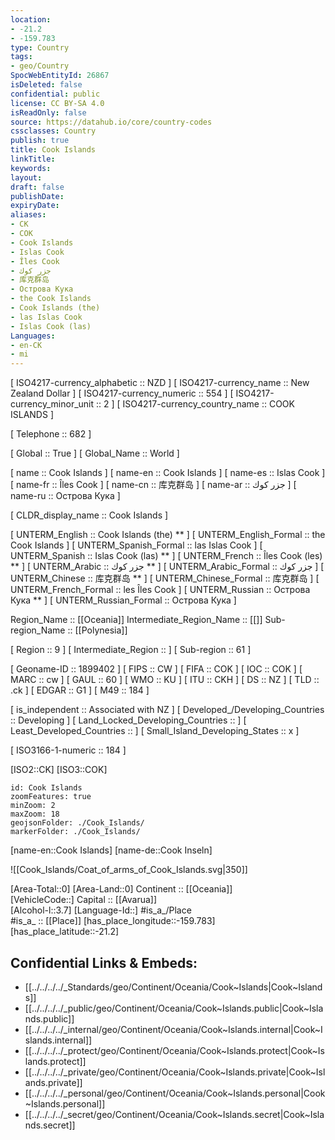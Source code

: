 ```yaml
---
location:
- -21.2
- -159.783
type: Country
tags:
- geo/Country
SpocWebEntityId: 26867
isDeleted: false
confidential: public
license: CC BY-SA 4.0
isReadOnly: false
source: https://datahub.io/core/country-codes
cssclasses: Country
publish: true
title: Cook Islands
linkTitle: 
keywords: 
layout: 
draft: false
publishDate: 
expiryDate: 
aliases:
- CK
- COK
- Cook Islands
- Islas Cook
- Îles Cook
- جزر كوك
- 库克群岛
- Острова Кука
- the Cook Islands
- Cook Islands (the)
- las Islas Cook
- Islas Cook (las)
Languages:
- en-CK
- mi
---
```



[	ISO4217-currency_alphabetic	 :: NZD ] 
[	ISO4217-currency_name	 :: New Zealand Dollar ] 
[	ISO4217-currency_numeric	 :: 554 ] 
[	ISO4217-currency_minor_unit	 :: 2 ] 
[	ISO4217-currency_country_name	 :: COOK ISLANDS ] 

[	Telephone	 :: 682 ] 

[	Global	 :: True ] 
[	Global_Name	 :: World ] 

[	name	 :: Cook Islands ] 
[	name-en	 :: Cook Islands ] 
[	name-es	 :: Islas Cook ] 
[	name-fr	 :: Îles Cook ] 
[	name-cn	 :: 库克群岛 ] 
[	name-ar	 :: جزر كوك ] 
[	name-ru	 :: Острова Кука ] 

[	CLDR_display_name	 :: Cook Islands ] 

[	UNTERM_English	 :: Cook Islands (the)    ** ] 
[	UNTERM_English_Formal	 :: the Cook Islands ] 
[	UNTERM_Spanish_Formal	 :: las Islas Cook ] 
[	UNTERM_Spanish	 :: Islas Cook (las)    ** ] 
[	UNTERM_French	 :: Îles Cook (les)    ** ] 
[	UNTERM_Arabic	 :: جزر كوك    ** ] 
[	UNTERM_Arabic_Formal	 :: جزر كوك ] 
[	UNTERM_Chinese	 :: 库克群岛    ** ] 
[	UNTERM_Chinese_Formal	 :: 库克群岛 ] 
[	UNTERM_French_Formal	 :: les Îles Cook ] 
[	UNTERM_Russian	 :: Острова Кука    ** ] 
[	UNTERM_Russian_Formal	 :: Острова Кука ] 

Region_Name ::  [[Oceania]] 
Intermediate_Region_Name ::  [[]] 
Sub-region_Name ::  [[Polynesia]] 

[	Region	 :: 9 ] 
[	Intermediate_Region	 ::  ] 
[	Sub-region	 :: 61 ] 

[	Geoname-ID	 :: 1899402 ] 
[	FIPS	 :: CW ] 
[	FIFA	 :: COK ] 
[	IOC	 :: COK ] 
[	MARC	 :: cw ] 
[	GAUL	 :: 60 ] 
[	WMO	 :: KU ] 
[	ITU	 :: CKH ] 
[	DS	 :: NZ ] 
[	TLD	 :: .ck ] 
[	EDGAR	 :: G1 ] 
[	M49	 :: 184 ] 

[	is_independent	 :: Associated with NZ ] 
[	Developed_/Developing_Countries	 :: Developing ] 
[	Land_Locked_Developing_Countries	 ::  ] 
[	Least_Developed_Countries	 ::  ] 
[	Small_Island_Developing_States	 :: x ] 

[	ISO3166-1-numeric	 :: 184 ] 



[ISO2::CK] 
[ISO3::COK] 
```leaflet
id: Cook Islands
zoomFeatures: true 
minZoom: 2 
maxZoom: 18
geojsonFolder: ./Cook_Islands/
markerFolder: ./Cook_Islands/
```

[name-en::Cook Islands] 
[name-de::Cook Inseln] 

![[Cook_Islands/Coat_of_arms_of_Cook_Islands.svg|350]] 

[Area-Total::0] 
[Area-Land::0] 
Continent :: [[Oceania]]  
[VehicleCode::] 
Capital :: [[Avarua]]  
[Alcohol-l::3.7] 
[Language-Id::] 
#is_a_/Place  
#is_a_ :: [[Place]] 
[has_place_longitude::-159.783] 
[has_place_latitude::-21.2] 



## Confidential Links & Embeds: 
- [[../../../../_Standards/geo/Continent/Oceania/Cook~Islands|Cook~Islands]] 
- [[../../../../_public/geo/Continent/Oceania/Cook~Islands.public|Cook~Islands.public]] 
- [[../../../../_internal/geo/Continent/Oceania/Cook~Islands.internal|Cook~Islands.internal]] 
- [[../../../../_protect/geo/Continent/Oceania/Cook~Islands.protect|Cook~Islands.protect]] 
- [[../../../../_private/geo/Continent/Oceania/Cook~Islands.private|Cook~Islands.private]] 
- [[../../../../_personal/geo/Continent/Oceania/Cook~Islands.personal|Cook~Islands.personal]] 
- [[../../../../_secret/geo/Continent/Oceania/Cook~Islands.secret|Cook~Islands.secret]] 
